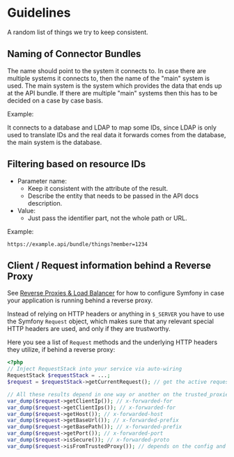 # Guidelines

A random list of things we try to keep consistent.

## Naming of Connector Bundles

The name should point to the system it connects to. In case there are multiple
systems it connects to, then the name of the "main" system is used. The main
system is the system which provides the data that ends up at the API bundle. If
there are multiple "main" systems then this has to be decided on a case by case
basis.

Example:

It connects to a database and LDAP to map some IDs, since LDAP is only used to
translate IDs and the real data it forwards comes from the database, the main
system is the database.

## Filtering based on resource IDs

* Parameter name:
    * Keep it consistent with the attribute of the result.
    * Describe the entity that needs to be passed in the API docs description.
* Value:
    * Just pass the identifier part, not the whole path or URL.

Example:

`https://example.api/bundle/things?member=1234`


## Client / Request information behind a Reverse Proxy

See [Reverse Proxies & Load Balancer](../reverse_proxies.md) for how to
configure Symfony in case your application is running behind a reverse proxy.

Instead of relying on HTTP headers or anything in `$_SERVER` you have to use the
Symfony `Request` object, which makes sure that any relevant special HTTP
headers are used, and only if they are trustworthy.

Here you see a list of `Request` methods and the underlying HTTP headers they
utilize, if behind a reverse proxy:

```php
<?php
// Inject RequestStack into your service via auto-wiring
RequestStack $requestStack = ...;
$request = $requestStack->getCurrentRequest(); // get the active request

// All these results depend in one way or another on the trusted_proxies/trusted_headers config and the HTTPS headers
var_dump($request->getClientIp()); // x-forwarded-for
var_dump($request->getClientIps()); // x-forwarded-for
var_dump($request->getHost()); // x-forwarded-host
var_dump($request->getBaseUrl()); // x-forwarded-prefix
var_dump($request->getBasePath()); // x-forwarded-prefix
var_dump($request->getPort()); // x-forwarded-port
var_dump($request->isSecure()); // x-forwarded-proto
var_dump($request->isFromTrustedProxy()); // depends on the config and the real client IP
```
